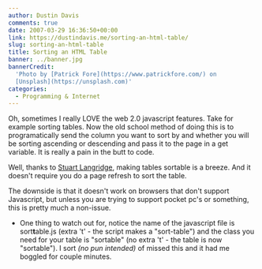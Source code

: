 ```yaml
---
author: Dustin Davis
comments: true
date: 2007-03-29 16:36:50+00:00
link: https://dustindavis.me/sorting-an-html-table/
slug: sorting-an-html-table
title: Sorting an HTML Table
banner: ../banner.jpg
bannerCredit:
  'Photo by [Patrick Fore](https://www.patrickfore.com/) on
  [Unsplash](https://unsplash.com)'
categories:
  - Programming & Internet
---
```


Oh, sometimes I really LOVE the web 2.0 javascript features. Take for example
sorting tables. Now the old school method of doing this is to programatically
send the column you want to sort by and whether you will be sorting ascending or
descending and pass it to the page in a get variable. It is really a pain in the
butt to code.

Well, thanks to
[Stuart Langridge](http://kryogenix.org/code/browser/sorttable/), making tables
sortable is a breeze. And it doesn't require you do a page refresh to sort the
table.

The downside is that it doesn't work on browsers that don't support Javascript,
but unless you are trying to support pocket pc's or something, this is pretty
much a non-issue.

- One thing to watch out for, notice the name of the javascript file is
  sort**t**able.js (extra 't' - the script makes a "sort-table") and the class
  you need for your table is "sortable" (no extra 't' - the table is now
  "sortable"). I sort _(no pun intended)_ of missed this and it had me boggled
  for couple minutes.
